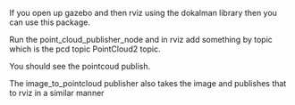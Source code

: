 If you open up gazebo and then rviz using the dokalman library then you can use this package.

Run the point_cloud_publisher_node and in rviz add something by topic which is the pcd topic PointCloud2 topic.

You should see the pointcoud publish.

The image_to_pointcloud publisher also takes the image and publishes that to rviz in a similar manner